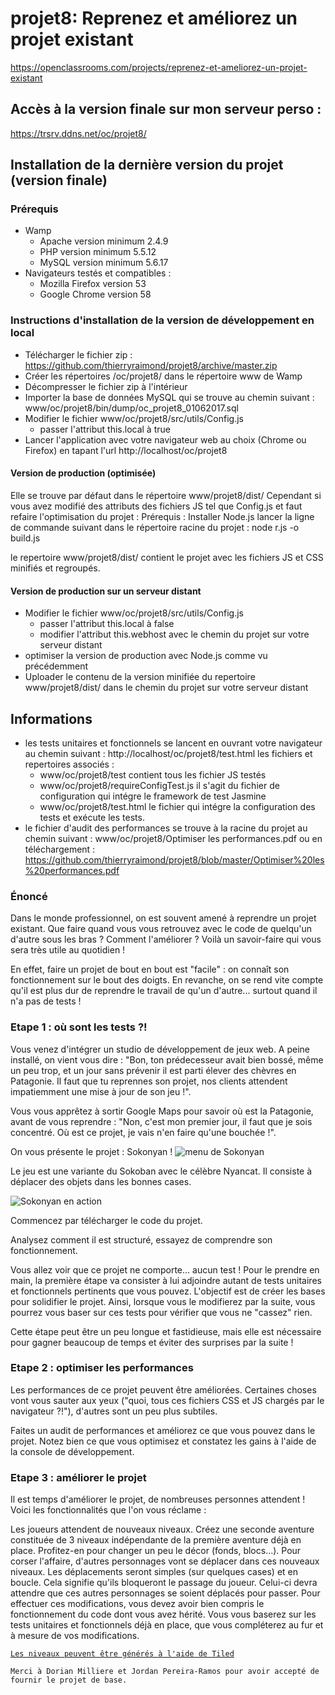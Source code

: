 # projet8: Reprenez et améliorez un projet existant
https://openclassrooms.com/projects/reprenez-et-ameliorez-un-projet-existant

## Accès à la version finale sur mon serveur perso :
https://trsrv.ddns.net/oc/projet8/

## Installation de la dernière version du projet (version finale)

### Prérequis
- Wamp
  - Apache version minimum 2.4.9
  - PHP version minimum 5.5.12
  - MySQL version minimum 5.6.17
- Navigateurs testés et compatibles :
  - Mozilla Firefox version 53
  - Google Chrome version 58

### Instructions d'installation de la version de développement en local

- Télécharger le fichier zip : https://github.com/thierryraimond/projet8/archive/master.zip
- Créer les répertoires /oc/projet8/ dans le répertoire www de Wamp
- Décompresser le fichier zip à l'intérieur
- Importer la base de données MySQL qui se trouve au chemin suivant : www/oc/projet8/bin/dump/oc_projet8_01062017.sql
- Modifier le fichier www/oc/projet8/src/utils/Config.js
  - passer l'attribut this.local à true
- Lancer l'application avec votre navigateur web au choix (Chrome ou Firefox) en tapant l'url http://localhost/oc/projet8

#### Version de production (optimisée)
Elle se trouve par défaut dans le répertoire www/projet8/dist/
Cependant si vous avez modifié des attributs des fichiers JS tel que Config.js et faut refaire l'optimisation du projet :
Prérequis : Installer Node.js
lancer la ligne de commande suivant dans le répertoire racine du projet :
    node r.js -o build.js

le repertoire www/projet8/dist/ contient le projet avec les fichiers JS et CSS minifiés et regroupés.

#### Version de production sur un serveur distant
- Modifier le fichier www/oc/projet8/src/utils/Config.js
  - passer l'attribut this.local à false
  - modifier l'attribut this.webhost avec le chemin du projet sur votre serveur distant
- optimiser la version de production avec Node.js comme vu précédemment
- Uploader le contenu de la version minifiée du repertoire www/projet8/dist/ dans le chemin du projet sur votre serveur distant

## Informations
- les tests unitaires et fonctionnels se lancent en ouvrant votre navigateur au chemin suivant : http://localhost/oc/projet8/test.html
  les fichiers et repertoires associés :
  - www/oc/projet8/test contient tous les fichier JS testés
  - www/oc/projet8/requireConfigTest.js il s'agit du fichier de configuration qui intégre le framework de test Jasmine
  - www/oc/projet8/test.html le fichier qui intégre la configuration des tests et exécute les tests.
- le fichier d'audit des performances se trouve à la racine du projet au chemin suivant :
    www/oc/projet8/Optimiser les performances.pdf ou en téléchargement : https://github.com/thierryraimond/projet8/blob/master/Optimiser%20les%20performances.pdf


### Énoncé
Dans le monde professionnel, on est souvent amené à reprendre un projet existant. Que faire quand vous vous retrouvez avec le code de quelqu'un d'autre sous les bras ? Comment l'améliorer ? Voilà un savoir-faire qui vous sera très utile au quotidien !

En effet, faire un projet de bout en bout est "facile" : on connaît son fonctionnement sur le bout des doigts. En revanche, on se rend vite compte qu'il est plus dur de reprendre le travail de qu'un d'autre... surtout quand il n'a pas de tests !

### Etape 1 : où sont les tests ?!
Vous venez d'intégrer un studio de développement de jeux web. A peine installé, on vient vous dire : "Bon, ton prédecesseur avait bien bossé, même un peu trop, et un jour sans prévenir il est parti élever des chèvres en Patagonie. Il faut que tu reprennes son projet, nos clients attendent impatiemment une mise à jour de son jeu !".

Vous vous apprêtez à sortir Google Maps pour savoir où est la Patagonie, avant de vous reprendre : "Non, c'est mon premier jour, il faut que je sois concentré. Où est ce projet, je vais n'en faire qu'une bouchée !".

On vous présente le projet : Sokonyan !
![menu de Sokonyan](https://s3-eu-west-1.amazonaws.com/sdz-upload/prod/upload/sokonyan.png)

Le jeu est une variante du Sokoban avec le célèbre Nyancat. Il consiste à déplacer des objets dans les bonnes cases.

![Sokonyan en action](https://s3-eu-west-1.amazonaws.com/sdz-upload/prod/upload/sokonyan2.png)

Commencez par télécharger le code du projet.

Analysez comment il est structuré, essayez de comprendre son fonctionnement.

Vous allez voir que ce projet ne comporte... aucun test ! Pour le prendre en main, la première étape va consister à lui adjoindre autant de tests unitaires et fonctionnels pertinents que vous pouvez. L'objectif est de créer les bases pour solidifier le projet. Ainsi, lorsque vous le modifierez par la suite, vous pourrez vous baser sur ces tests pour vérifier que vous ne "cassez" rien.

Cette étape peut être un peu longue et fastidieuse, mais elle est nécessaire pour gagner beaucoup de temps et éviter des surprises par la suite !

### Etape 2 : optimiser les performances
Les performances de ce projet peuvent être améliorées. Certaines choses vont vous sauter aux yeux ("quoi, tous ces fichiers CSS et JS chargés par le navigateur ?!"), d'autres sont un peu plus subtiles.

Faites un audit de performances et améliorez ce que vous pouvez dans le projet. Notez bien ce que vous optimisez et constatez les gains à l'aide de la console de développement.

### Etape 3 : améliorer le projet
Il est temps d'améliorer le projet, de nombreuses personnes attendent ! Voici les fonctionnalités que l'on vous réclame :

Les joueurs attendent de nouveaux niveaux. Créez une seconde aventure constituée de 3 niveaux indépendante de la première aventure déjà en place. Profitez-en pour changer un peu le décor (fonds, blocs...).
Pour corser l'affaire, d'autres personnages vont se déplacer dans ces nouveaux niveaux. Les déplacements seront simples (sur quelques cases) et en boucle. Cela signifie qu'ils bloqueront le passage du joueur. Celui-ci devra attendre que ces autres personnages se soient déplacés pour passer.
Pour effectuer ces modifications, vous devez avoir bien compris le fonctionnement du code dont vous avez hérité. Vous vous baserez sur les tests unitaires et fonctionnels déjà en place, que vous compléterez au fur et à mesure de vos modifications.

[`Les niveaux peuvent être générés à l'aide de Tiled`](http://www.mapeditor.org/)

`Merci à Dorian Milliere et Jordan Pereira-Ramos pour avoir accepté de fournir le projet de base.`
